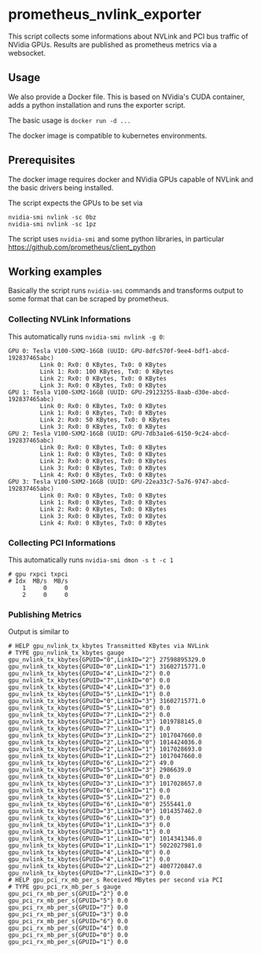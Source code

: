 # prometheus_nvlink_exporter

This script collects some informations about NVLink and PCI bus traffic of NVidia GPUs.
Results are published as prometheus metrics via a websocket.

## Usage

We also provide a Docker file.
This is based on NVidia's CUDA container, adds a python installation and runs the exporter script.

The basic usage is `docker run -d ...`

The docker image is compatible to kubernetes environments.

## Prerequisites

The docker image requires docker and NVidia GPUs capable of NVLink and the basic drivers being installed.

The script expects the GPUs to be set via
```
nvidia-smi nvlink -sc 0bz
nvidia-smi nvlink -sc 1pz
```
The script uses `nvidia-smi` and some python libraries, in particular https://github.com/prometheus/client_python

## Working examples

Basically the script runs `nvidia-smi` commands and transforms output to some format that can be scraped by prometheus.

### Collecting NVLink Informations

This automatically runs  `nvidia-smi nvlink -g 0`:
```
GPU 0: Tesla V100-SXM2-16GB (UUID: GPU-8dfc570f-9ee4-bdf1-abcd-192837465abc)
         Link 0: Rx0: 0 KBytes, Tx0: 0 KBytes
         Link 1: Rx0: 100 KBytes, Tx0: 0 KBytes
         Link 2: Rx0: 0 KBytes, Tx0: 0 KBytes
         Link 3: Rx0: 0 KBytes, Tx0: 0 KBytes
GPU 1: Tesla V100-SXM2-16GB (UUID: GPU-29123255-8aab-d30e-abcd-192837465abc)
         Link 0: Rx0: 0 KBytes, Tx0: 0 KBytes
         Link 1: Rx0: 0 KBytes, Tx0: 0 KBytes
         Link 2: Rx0: 50 KBytes, Tx0: 0 KBytes
         Link 3: Rx0: 0 KBytes, Tx0: 0 KBytes
GPU 2: Tesla V100-SXM2-16GB (UUID: GPU-7db3a1e6-6150-9c24-abcd-192837465abc)
         Link 0: Rx0: 0 KBytes, Tx0: 0 KBytes
         Link 1: Rx0: 0 KBytes, Tx0: 0 KBytes
         Link 2: Rx0: 0 KBytes, Tx0: 0 KBytes
         Link 3: Rx0: 0 KBytes, Tx0: 0 KBytes
         Link 4: Rx0: 0 KBytes, Tx0: 0 KBytes
GPU 3: Tesla V100-SXM2-16GB (UUID: GPU-22ea33c7-5a76-9747-abcd-192837465abc)
         Link 0: Rx0: 0 KBytes, Tx0: 0 KBytes
         Link 1: Rx0: 0 KBytes, Tx0: 0 KBytes
         Link 2: Rx0: 0 KBytes, Tx0: 0 KBytes
         Link 3: Rx0: 0 KBytes, Tx0: 0 KBytes
         Link 4: Rx0: 0 KBytes, Tx0: 0 KBytes
```

### Collecting PCI Informations

This automatically runs `nvidia-smi dmon -s t -c 1`
```
# gpu rxpci txpci
# Idx  MB/s  MB/s
    1     0     0
    2     0     0
```

### Publishing Metrics

Output is similar to
```
# HELP gpu_nvlink_tx_kbytes Transmitted KBytes via NVLink
# TYPE gpu_nvlink_tx_kbytes gauge
gpu_nvlink_tx_kbytes{GPUID="0",LinkID="2"} 27598895329.0
gpu_nvlink_tx_kbytes{GPUID="0",LinkID="1"} 31602715771.0
gpu_nvlink_tx_kbytes{GPUID="4",LinkID="2"} 0.0
gpu_nvlink_tx_kbytes{GPUID="7",LinkID="0"} 0.0
gpu_nvlink_tx_kbytes{GPUID="4",LinkID="3"} 0.0
gpu_nvlink_tx_kbytes{GPUID="5",LinkID="1"} 0.0
gpu_nvlink_tx_kbytes{GPUID="0",LinkID="3"} 31602715771.0
gpu_nvlink_tx_kbytes{GPUID="5",LinkID="0"} 0.0
gpu_nvlink_tx_kbytes{GPUID="7",LinkID="2"} 0.0
gpu_nvlink_tx_kbytes{GPUID="2",LinkID="3"} 1019788145.0
gpu_nvlink_tx_kbytes{GPUID="7",LinkID="1"} 0.0
gpu_nvlink_tx_kbytes{GPUID="3",LinkID="2"} 1017047660.0
gpu_nvlink_tx_kbytes{GPUID="2",LinkID="0"} 1014424036.0
gpu_nvlink_tx_kbytes{GPUID="2",LinkID="1"} 1017028693.0
gpu_nvlink_tx_kbytes{GPUID="1",LinkID="2"} 1017047660.0
gpu_nvlink_tx_kbytes{GPUID="6",LinkID="2"} 49.0
gpu_nvlink_tx_kbytes{GPUID="5",LinkID="3"} 2986639.0
gpu_nvlink_tx_kbytes{GPUID="0",LinkID="0"} 0.0
gpu_nvlink_tx_kbytes{GPUID="3",LinkID="3"} 1017028657.0
gpu_nvlink_tx_kbytes{GPUID="6",LinkID="1"} 0.0
gpu_nvlink_tx_kbytes{GPUID="5",LinkID="2"} 0.0
gpu_nvlink_tx_kbytes{GPUID="6",LinkID="0"} 2555441.0
gpu_nvlink_tx_kbytes{GPUID="3",LinkID="0"} 1014357462.0
gpu_nvlink_tx_kbytes{GPUID="6",LinkID="3"} 0.0
gpu_nvlink_tx_kbytes{GPUID="1",LinkID="3"} 0.0
gpu_nvlink_tx_kbytes{GPUID="3",LinkID="1"} 0.0
gpu_nvlink_tx_kbytes{GPUID="1",LinkID="0"} 1014341346.0
gpu_nvlink_tx_kbytes{GPUID="1",LinkID="1"} 5022027981.0
gpu_nvlink_tx_kbytes{GPUID="4",LinkID="0"} 0.0
gpu_nvlink_tx_kbytes{GPUID="4",LinkID="1"} 0.0
gpu_nvlink_tx_kbytes{GPUID="2",LinkID="2"} 4007720847.0
gpu_nvlink_tx_kbytes{GPUID="7",LinkID="3"} 0.0
# HELP gpu_pci_rx_mb_per_s Received MBytes per second via PCI
# TYPE gpu_pci_rx_mb_per_s gauge
gpu_pci_rx_mb_per_s{GPUID="2"} 0.0
gpu_pci_rx_mb_per_s{GPUID="5"} 0.0
gpu_pci_rx_mb_per_s{GPUID="7"} 0.0
gpu_pci_rx_mb_per_s{GPUID="3"} 0.0
gpu_pci_rx_mb_per_s{GPUID="6"} 0.0
gpu_pci_rx_mb_per_s{GPUID="4"} 0.0
gpu_pci_rx_mb_per_s{GPUID="0"} 0.0
gpu_pci_rx_mb_per_s{GPUID="1"} 0.0
```
